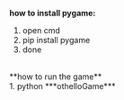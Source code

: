 **how to install pygame:** <br />
1. open cmd <br />
2. pip install pygame <br />
3. done <br />
<br />
**how to run the game** <br />
1. python ***othelloGame*** <br />
